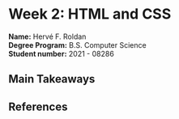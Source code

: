 # Week 2: HTML and CSS

**Name:** Hervé F. Roldan <br/>
**Degree Program:** B.S. Computer Science <br/>
**Student number:** 2021 - 08286 <br/>

## Main Takeaways


## References
